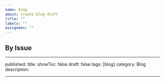 ```yaml
---
name: blog
about: create blog draft
title: ""
labels: ""
assignees: ""
---
```


## By Issue
---
published: 
title: 
showToc: false
draft: false
tags: [blog]
category: Blog
description: 

---

##